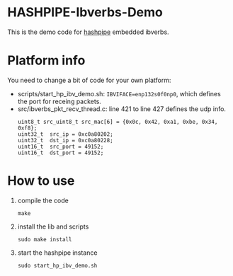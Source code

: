 # HASHPIPE-Ibverbs-Demo
This is the demo code for [hashpipe](https://github.com/david-macmahon/hashpipe) embedded ibverbs.
# Platform info
You need to change a bit of code for your own platform:
* scripts/start_hp_ibv_demo.sh: `IBVIFACE=enp132s0f0np0`, which defines the port for receing packets.
* src/ibverbs_pkt_recv_thread.c: line 421 to line 427 defines the udp info.
    ```
    uint8_t src_uint8_t src_mac[6] = {0x0c, 0x42, 0xa1, 0xbe, 0x34, 0xf8};
    uint32_t  src_ip = 0xc0a80202;
    uint32_t  dst_ip = 0xc0a80228;
    uint16_t  src_port = 49152;
    uint16_t  dst_port = 49152;
    ```
# How to use
1. compile the code
    ```
    make
    ```
2. install the lib and scripts
    ```
    sudo make install
    ```
3. start the hashpipe instance
    ```
    sudo start_hp_ibv_demo.sh
    ```
